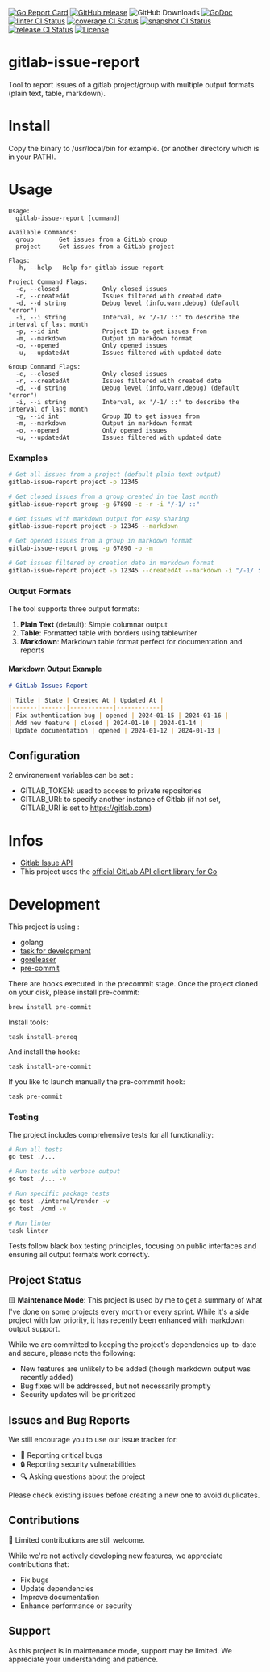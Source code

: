 [![Go Report Card](https://goreportcard.com/badge/github.com/sgaunet/gitlab-issue-report)](https://goreportcard.com/report/github.com/sgaunet/gitlab-issue-report)
[![GitHub release](https://img.shields.io/github/release/sgaunet/gitlab-issue-report.svg)](https://github.com/sgaunet/gitlab-issue-report/releases/latest)
![GitHub Downloads](https://img.shields.io/github/downloads/sgaunet/gitlab-issue-report/total)
[![GoDoc](https://godoc.org/github.com/sgaunet/gitlab-issue-report?status.svg)](https://godoc.org/github.com/sgaunet/gitlab-issue-report)
[![linter CI Status](https://github.com/sgaunet/gitlab-issue-report/actions/workflows/linter.yml/badge.svg)](https://github.com/sgaunet/gitlab-issue-report/actions/workflows/linter.yml)
[![coverage CI Status](https://github.com/sgaunet/gitlab-issue-report/actions/workflows/coverage.yml/badge.svg)](https://github.com/sgaunet/gitlab-issue-report/actions/workflows/coverage.yml)
[![snapshot CI Status](https://github.com/sgaunet/gitlab-issue-report/actions/workflows/snapshot.yml/badge.svg)](https://github.com/sgaunet/gitlab-issue-report/actions/workflows/snapshot.yml)
[![release CI Status](https://github.com/sgaunet/gitlab-issue-report/actions/workflows/release.yml/badge.svg)](https://github.com/sgaunet/gitlab-issue-report/actions/workflows/release.yml)
[![License](https://img.shields.io/github/license/sgaunet/gitlab-issue-report.svg)](LICENSE)

# gitlab-issue-report

Tool to report issues of a gitlab project/group with multiple output formats (plain text, table, markdown).

# Install 

Copy the binary to /usr/local/bin for example. (or another directory which is in your PATH).

# Usage

```
Usage:
  gitlab-issue-report [command]

Available Commands:
  group       Get issues from a GitLab group
  project     Get issues from a GitLab project

Flags:
  -h, --help   Help for gitlab-issue-report

Project Command Flags:
  -c, --closed            Only closed issues
  -r, --createdAt         Issues filtered with created date
  -d, --d string          Debug level (info,warn,debug) (default "error")
  -i, --i string          Interval, ex '/-1/ ::' to describe the interval of last month
  -p, --id int            Project ID to get issues from
  -m, --markdown          Output in markdown format
  -o, --opened            Only opened issues
  -u, --updatedAt         Issues filtered with updated date

Group Command Flags:
  -c, --closed            Only closed issues
  -r, --createdAt         Issues filtered with created date
  -d, --d string          Debug level (info,warn,debug) (default "error")
  -i, --i string          Interval, ex '/-1/ ::' to describe the interval of last month
  -g, --id int            Group ID to get issues from
  -m, --markdown          Output in markdown format
  -o, --opened            Only opened issues
  -u, --updatedAt         Issues filtered with updated date
```

### Examples

```bash
# Get all issues from a project (default plain text output)
gitlab-issue-report project -p 12345

# Get closed issues from a group created in the last month
gitlab-issue-report group -g 67890 -c -r -i "/-1/ ::"

# Get issues with markdown output for easy sharing
gitlab-issue-report project -p 12345 --markdown

# Get opened issues from a group in markdown format
gitlab-issue-report group -g 67890 -o -m

# Get issues filtered by creation date in markdown format
gitlab-issue-report project -p 12345 --createdAt --markdown -i "/-1/ ::"
```

### Output Formats

The tool supports three output formats:

1. **Plain Text** (default): Simple columnar output
2. **Table**: Formatted table with borders using tablewriter
3. **Markdown**: Markdown table format perfect for documentation and reports

#### Markdown Output Example

```markdown
# GitLab Issues Report

| Title | State | Created At | Updated At |
|-------|-------|------------|------------|
| Fix authentication bug | opened | 2024-01-15 | 2024-01-16 |
| Add new feature | closed | 2024-01-10 | 2024-01-14 |
| Update documentation | opened | 2024-01-12 | 2024-01-13 |
```

## Configuration

2 environement variables can be set :

* GITLAB_TOKEN: used to access to private repositories
* GITLAB_URI: to specify another instance of Gitlab (if not set, GITLAB_URI is set to https://gitlab.com)


# Infos

* [Gitlab Issue API](https://docs.gitlab.com/ee/api/issues.html)
* This project uses the [official GitLab API client library for Go](https://gitlab.com/gitlab-org/api/client-go)

# Development

This project is using :

* golang
* [task for development](https://taskfile.dev/#/)
* [goreleaser](https://goreleaser.com/)
* [pre-commit](https://pre-commit.com/)

There are hooks executed in the precommit stage. Once the project cloned on your disk, please install pre-commit:

```
brew install pre-commit
```

Install tools:

```
task install-prereq
```

And install the hooks:

```
task install-pre-commit
```

If you like to launch manually the pre-commmit hook:

```
task pre-commit
```

### Testing

The project includes comprehensive tests for all functionality:

```bash
# Run all tests
go test ./...

# Run tests with verbose output
go test ./... -v

# Run specific package tests
go test ./internal/render -v
go test ./cmd -v

# Run linter
task linter
```

Tests follow black box testing principles, focusing on public interfaces and ensuring all output formats work correctly.

## Project Status

🟨 **Maintenance Mode**: This project is used by me to get a summary of what I've done on some projects every month or every sprint. While it's a side project with low priority, it has recently been enhanced with markdown output support.

While we are committed to keeping the project's dependencies up-to-date and secure, please note the following:

- New features are unlikely to be added (though markdown output was recently added)
- Bug fixes will be addressed, but not necessarily promptly
- Security updates will be prioritized

## Issues and Bug Reports

We still encourage you to use our issue tracker for:

- 🐛 Reporting critical bugs
- 🔒 Reporting security vulnerabilities
- 🔍 Asking questions about the project

Please check existing issues before creating a new one to avoid duplicates.

## Contributions

🤝 Limited contributions are still welcome.

While we're not actively developing new features, we appreciate contributions that:

- Fix bugs
- Update dependencies
- Improve documentation
- Enhance performance or security

## Support

As this project is in maintenance mode, support may be limited. We appreciate your understanding and patience.
